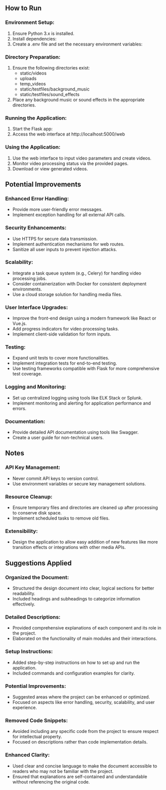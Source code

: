 ## How to Run

### Environment Setup:
1. Ensure Python 3.x is installed.
2. Install dependencies:
3. Create a .env file and set the necessary environment variables:

### Directory Preparation:
1. Ensure the following directories exist:
    - static/videos
    - uploads
    - temp_videos
    - static/testfiles/background_music
    - static/testfiles/sound_effects
2. Place any background music or sound effects in the appropriate directories.

### Running the Application:
1. Start the Flask app:
2. Access the web interface at http://localhost:5000/web

### Using the Application:
1. Use the web interface to input video parameters and create videos.
2. Monitor video processing status via the provided pages.
3. Download or view generated videos.

## Potential Improvements

### Enhanced Error Handling:
- Provide more user-friendly error messages.
- Implement exception handling for all external API calls.

### Security Enhancements:
- Use HTTPS for secure data transmission.
- Implement authentication mechanisms for web routes.
- Sanitize all user inputs to prevent injection attacks.

### Scalability:
- Integrate a task queue system (e.g., Celery) for handling video processing jobs.
- Consider containerization with Docker for consistent deployment environments.
- Use a cloud storage solution for handling media files.

### User Interface Upgrades:
- Improve the front-end design using a modern framework like React or Vue.js.
- Add progress indicators for video processing tasks.
- Implement client-side validation for form inputs.

### Testing:
- Expand unit tests to cover more functionalities.
- Implement integration tests for end-to-end testing.
- Use testing frameworks compatible with Flask for more comprehensive test coverage.

### Logging and Monitoring:
- Set up centralized logging using tools like ELK Stack or Splunk.
- Implement monitoring and alerting for application performance and errors.

### Documentation:
- Provide detailed API documentation using tools like Swagger.
- Create a user guide for non-technical users.

## Notes

### API Key Management:
- Never commit API keys to version control.
- Use environment variables or secure key management solutions.

### Resource Cleanup:
- Ensure temporary files and directories are cleaned up after processing to conserve disk space.
- Implement scheduled tasks to remove old files.

### Extensibility:
- Design the application to allow easy addition of new features like more transition effects or integrations with other media APIs.

## Suggestions Applied

### Organized the Document:
- Structured the design document into clear, logical sections for better readability.
- Included headings and subheadings to categorize information effectively.

### Detailed Descriptions:
- Provided comprehensive explanations of each component and its role in the project.
- Elaborated on the functionality of main modules and their interactions.

### Setup Instructions:
- Added step-by-step instructions on how to set up and run the application.
- Included commands and configuration examples for clarity.

### Potential Improvements:
- Suggested areas where the project can be enhanced or optimized.
- Focused on aspects like error handling, security, scalability, and user experience.

### Removed Code Snippets:
- Avoided including any specific code from the project to ensure respect for intellectual property.
- Focused on descriptions rather than code implementation details.

### Enhanced Clarity:
- Used clear and concise language to make the document accessible to readers who may not be familiar with the project.
- Ensured that explanations are self-contained and understandable without referencing the original code.